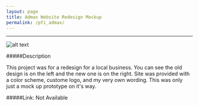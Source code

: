 ```yaml
---
layout: page
title: Admax Website Redesign Mockup
permalink: /pfi_admax/
---
```



---

![alt text](https://scontent-a-iad.xx.fbcdn.net/hphotos-xap1/t31.0-8/10504894_1489839624586827_5211827537433859606_o.jpg "admax home page mock up")



#####Description

This project was for a redesign for a local business. You can see the old design is on the left and the new one is on the right. Site was provided with a color scheme, custome logo, and my very own wording. This was only just a mock up prototype on it's way.

#####Link: Not Available



